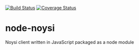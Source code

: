 [![Build Status](https://travis-ci.org/JavierRodriguez78/node-noysi.svg?branch=master)](https://travis-ci.org/JavierRodriguez78/node-noysi)
[![Coverage Status](https://coveralls.io/repos/github/JavierRodriguez78/node-noysi/badge.svg?branch=master)](https://coveralls.io/github/JavierRodriguez78/node-noysi?branch=master)


# node-noysi
Noysi client written in JavaScript packaged as a node module

